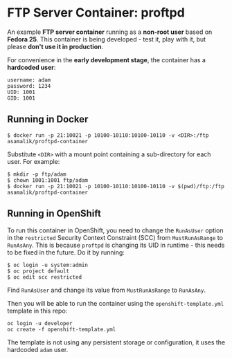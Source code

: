 # FTP Server Container: proftpd

An example **FTP server container** running as a **non-root user** based on **Fedora 25**. This container is being developed - test it, play with it, but please **don't use it in production**.

For convenience in the **early development stage**, the container has a **hardcoded user**:

```
username: adam
password: 1234
UID: 1001
GID: 1001
```

## Running in Docker

```
$ docker run -p 21:10021 -p 10100-10110:10100-10110 -v <DIR>:/ftp asamalik/proftpd-container
```

Substitute `<DIR>` with a mount point containing a sub-directory for each user. For example:

```
$ mkdir -p ftp/adam
$ chown 1001:1001 ftp/adam
$ docker run -p 21:10021 -p 10100-10110:10100-10110 -v $(pwd)/ftp:/ftp asamalik/proftpd-container
```

## Running in OpenShift

To run this container in OpenShift, you need to change the `RunAsUser` option in the `restricted` Security Context Constraint (SCC) from `MustRunAsRange` to `RunAsAny`. This is because `proftpd` is changing its UID in runtime - this needs to be fixed in the future. Do it by running:

```
$ oc login -u system:admin
$ oc project default
$ oc edit scc restricted
```

Find `RunAsUser` and change its value from `MustRunAsRange` to `RunAsAny`.

Then you will be able to run the container using the `openshift-template.yml` template in this repo:

```
oc login -u developer
oc create -f openshift-template.yml
```

The template is not using any persistent storage or configuration, it uses the hardcoded `adam` user.
